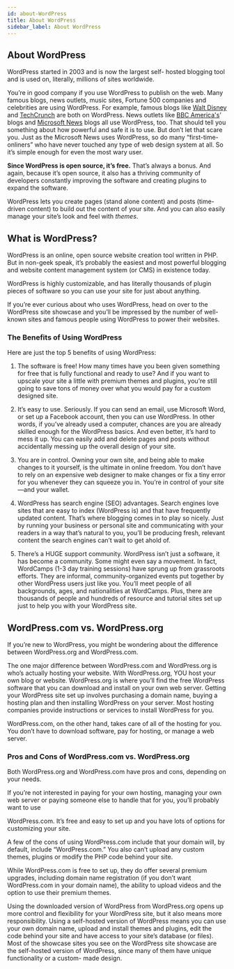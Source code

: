 ```yaml
---
id: about-WordPress
title: About WordPress
sidebar_label: About WordPress
---
```

## About WordPress

WordPress started in 2003 and is now the largest self- hosted blogging tool and is used on, literally, millions of sites worldwide.

You’re in good company if you use WordPress to publish on the web. Many famous blogs, news outlets, music sites, Fortune 500 companies and celebrities are using WordPress. For example, famous blogs like [Walt Disney](https://www.thewaltdisneycompany.com/) and [TechCrunch](https://techcrunch.com/) are both on WordPress. News outlets like [BBC America's](http://www.bbcamerica.com/)’ blogs and [Microsoft News](https://news.microsoft.com/) blogs all use WordPress, too.
That should tell you something about how powerful and safe it is to use. But don’t let that scare you. Just as the Microsoft News uses WordPress, so do many “first-time-onliners” who have never touched any type of web design system at all. So it’s simple enough for even the most wary user.

**Since WordPress is open source, it’s free.** That’s always a bonus. And again, because it’s open source, it also has a thriving community of developers constantly improving the software and creating plugins to expand the software.

WordPress lets you create pages (stand alone content) and posts (time-driven content) to build out the content of your site. And you can also easily manage your site’s look and feel with *themes*.

## What is WordPress?
WordPress is an online, open source website creation tool written in PHP. But in non-geek speak, it’s probably the easiest and most powerful blogging and website content management system (or CMS) in existence today.

WordPress is highly customizable, and has literally thousands of plugin pieces of software so you can use your site for just about anything.

If you’re ever curious about who uses WordPress, head on over to the WordPress site showcase and you’ll be impressed by the number of well-known sites and famous people using WordPress to power their websites.

### The Benefits of Using WordPress

Here are just the top 5 benefits of using WordPress:

1. The software is free! How many times have you been given something for free that is fully functional and ready to use? And if you want to upscale your site a little with premium themes and plugins, you’re still going to save tons of money over what you would pay for a custom designed site.

2. It’s easy to use. Seriously. If you can send an email, use Microsoft Word, or set up a Facebook account, then you can use WordPress. In other words, if you’ve already used a computer, chances are you are already skilled enough for the WordPress basics. And even better, it’s hard to mess it up. You can easily add and delete pages and posts without accidentally messing up the overall design of your site.

 3. You are in control. Owning your own site, and being able to make changes to it yourself, is the ultimate in online freedom. You don’t have to rely on an expensive web designer to make changes or fix a tiny error for you whenever they can squeeze you in. You’re in control of your site—and your wallet.

4. WordPress has search engine (SEO) advantages.
Search engines love sites that are easy to index (WordPress is) and that have frequently updated content. That’s where blogging comes in to play so nicely. Just by running your business or personal site and communicating with your readers in a way that’s natural to you, you’ll be producing fresh, relevant content the search engines can’t wait to get ahold of.

5. There’s a HUGE support community. WordPress isn’t just a software, it has become a community. Some might even say a movement. In fact, WordCamps (1-3 day training sessions) have sprung up from grassroots efforts. They are informal, community-organized events put together by other WordPress users just like you. You’ll meet people of all backgrounds, ages, and nationalities at WordCamps. Plus, there are thousands of people and hundreds of resource and tutorial sites set up just to help you with your WordPress site.

## WordPress.com vs. WordPress.org

If you’re new to WordPress, you might be wondering about the difference between WordPress.org and WordPress.com.

The one major difference between WordPress.com and WordPress.org is who’s actually hosting your website.
With WordPress.org, YOU host your own blog or website. WordPress.org is where you’ll find the free WordPress software that you can download and install on your own web server. Getting your WordPress site set up involves purchasing a domain name, buying a hosting plan and then installing WordPress on your server. Most hosting companies provide instructions or services to install WordPress for you.

WordPress.com, on the other hand, takes care of all of the hosting for you. You don’t have to download software, pay for hosting, or manage a web server.

### Pros and Cons of WordPress.com vs. WordPress.org

Both WordPress.org and WordPress.com have pros and cons, depending on your needs.

If you’re not interested in paying for your own hosting, managing your own web server or paying someone else to handle that for you, you’ll probably want to use

WordPress.com. It’s free and easy to set up and you have lots of options for customizing your site.

A few of the cons of using WordPress.com include that your domain will, by default, include “WordPress.com.” You also can’t upload any custom themes, plugins or modify the PHP code behind your site.

While WordPress.com is free to set up, they do offer several premium upgrades, including domain name registration (if you don’t want WordPress.com in your domain name), the ability to upload videos and the option to use their premium themes.

Using the downloaded version of WordPress from WordPress.org opens up more control and flexibility for your WordPress site, but it also means more responsibility. Using a self-hosted version of WordPress means you can use your own domain name, upload and install themes and plugins, edit the code behind your site and have access to your site’s database (or files). Most of the showcase sites you see on the WordPress site showcase are the self-hosted version of WordPress, since many of them have unique functionality or a custom- made design.